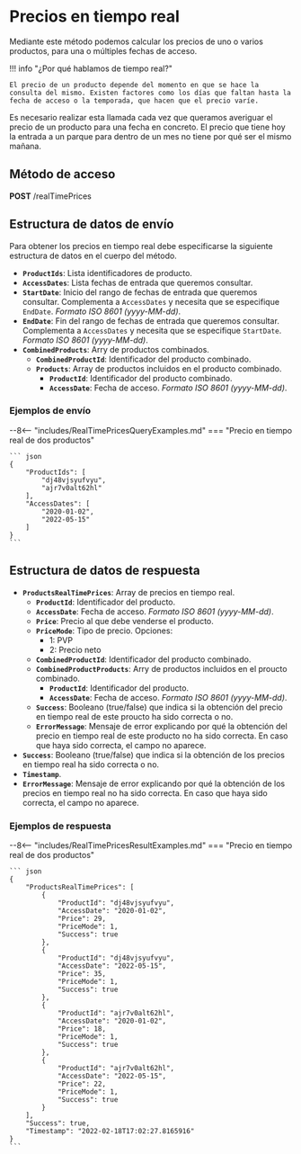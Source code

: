 # Precios en tiempo real

Mediante este método podemos calcular los precios de uno o varios productos, para una o múltiples fechas de acceso.

!!! info "¿Por qué hablamos de tiempo real?"

    El precio de un producto depende del momento en que se hace la consulta del mismo. Existen factores como los días que faltan hasta la fecha de acceso o la temporada, que hacen que el precio varíe.

Es necesario realizar esta llamada cada vez que queramos averiguar el precio de un producto para una fecha en concreto. El precio que tiene hoy la entrada a un parque para dentro de un mes no tiene por qué ser el mismo mañana.

## Método de acceso

**POST** /realTimePrices

## Estructura de datos de envío

Para obtener los precios en tiempo real debe especificarse la siguiente estructura de datos en el cuerpo del método.

- **`ProductIds`**: Lista identificadores de producto.
- **`AccessDates`**: Lista fechas de entrada que queremos consultar.
- **`StartDate`**: Inicio del rango de fechas de entrada que queremos consultar. Complementa a `AccessDates` y necesita que se especifique `EndDate`. *Formato ISO 8601 (yyyy-MM-dd)*.
- **`EndDate`**: Fin del rango de fechas de entrada que queremos consultar. Complementa a `AccessDates` y necesita que se especifique `StartDate`. *Formato ISO 8601 (yyyy-MM-dd)*.
- **`CombinedProducts`**: Arry de productos combinados.
    - **`CombinedProductId`**: Identificador del producto combinado.
    - **`Products`**: Array de productos incluidos en el producto combinado.
        - **`ProductId`**: Identificador del producto combinado.
        - **`AccessDate`**: Fecha de acceso. *Formato ISO 8601 (yyyy-MM-dd)*.

### Ejemplos de envío

--8<-- "includes/RealTimePricesQueryExamples.md"
=== "Precio en tiempo real de dos productos"

    ``` json
    {
        "ProductIds": [
            "dj48vjsyufvyu",
            "ajr7v0alt62hl"
        ],
        "AccessDates": [
            "2020-01-02",
            "2022-05-15"
        ]
    }
    ```

## Estructura de datos de respuesta

- **`ProductsRealTimePrices`**: Array de precios en tiempo real.
    - **`ProductId`**: Identificador del producto.
    - **`AccessDate`**: Fecha de acceso. *Formato ISO 8601 (yyyy-MM-dd)*.
    - **`Price`**: Precio al que debe venderse el producto.
    - **`PriceMode`**: Tipo de precio. Opciones:
        - 1: PVP
        - 2: Precio neto
    - **`CombinedProductId`**: Identificador del producto combinado.
    - **`CombinedProductProducts`**: Arry de productos incluidos en el proucto combinado.
        - **`ProductId`**: Identificador del producto.
        - **`AccessDate`**: Fecha de acceso. *Formato ISO 8601 (yyyy-MM-dd)*.
    - **`Success`**: Booleano (true/false) que indica si la obtención del precio en tiempo real de este proucto ha sido correcta o no.
    - **`ErrorMessage`**: Mensaje de error explicando por qué la obtención del precio en tiempo real de este producto no ha sido correcta. En caso que haya sido correcta, el campo no aparece.
- **`Success`**: Booleano (true/false) que indica si la obtención de los precios en tiempo real ha sido correcta o no.
- **`Timestamp`**.
- **`ErrorMessage`**: Mensaje de error explicando por qué la obtención de los precios en tiempo real no ha sido correcta. En caso que haya sido correcta, el campo no aparece.

### Ejemplos de respuesta

--8<-- "includes/RealTimePricesResultExamples.md"
=== "Precio en tiempo real de dos productos"

    ``` json
    {
        "ProductsRealTimePrices": [
            {
                "ProductId": "dj48vjsyufvyu",
                "AccessDate": "2020-01-02",
                "Price": 29,
                "PriceMode": 1,
                "Success": true
            },
            {
                "ProductId": "dj48vjsyufvyu",
                "AccessDate": "2022-05-15",
                "Price": 35,
                "PriceMode": 1,
                "Success": true
            },
            {
                "ProductId": "ajr7v0alt62hl",
                "AccessDate": "2020-01-02",
                "Price": 18,
                "PriceMode": 1,
                "Success": true
            },
            {
                "ProductId": "ajr7v0alt62hl",
                "AccessDate": "2022-05-15",
                "Price": 22,
                "PriceMode": 1,
                "Success": true
            }
        ],
        "Success": true,
        "Timestamp": "2022-02-18T17:02:27.8165916"
    }
    ```
